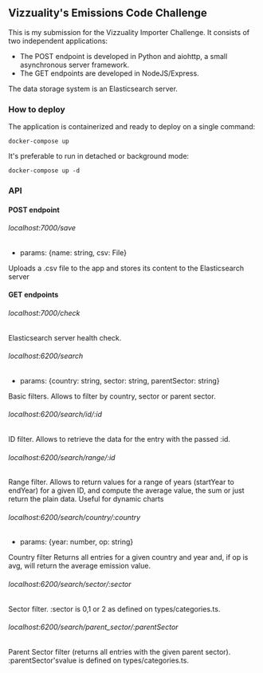 ## Vizzuality's Emissions Code Challenge

This is my submission for the Vizzuality Importer Challenge. It consists of two independent applications:
* The POST endpoint is developed in Python and aiohttp, a small asynchronous server framework.
* The GET endpoints are developed in NodeJS/Express.

The data storage system is an Elasticsearch server.

### How to deploy

The application is containerized and ready to deploy on a single command:

`docker-compose up`

It's preferable to run in detached or background mode:

`docker-compose up -d`

### API

#### POST endpoint

###### localhost:7000/save
  * params: {name: string, csv: File}

Uploads a .csv file to the app and stores its content to the Elasticsearch server

#### GET endpoints

###### localhost:7000/check

Elasticsearch server health check.

###### localhost:6200/search
  * params: {country: string, sector: string, parentSector: string}
 
Basic filters. Allows to filter by country, sector or parent sector.

###### localhost:6200/search/id/:id

ID filter. Allows to retrieve the data for the entry with the passed :id.

###### localhost:6200/search/range/:id

Range filter. Allows to return values for a range of years (startYear to endYear) for a given ID, 
and compute the average value, the sum or just return the plain data.
Useful for dynamic charts

###### localhost:6200/search/country/:country
  * params: {year: number, op: string}

Country filter
Returns all entries for a given country and year and, if op is avg, will return the average emission value.

###### localhost:6200/search/sector/:sector

Sector filter. :sector is 0,1 or 2 as defined on types/categories.ts.

###### localhost:6200/search/parent_sector/:parentSector

Parent Sector filter (returns all entries with the given parent sector).
:parentSector'svalue is defined on types/categories.ts.
